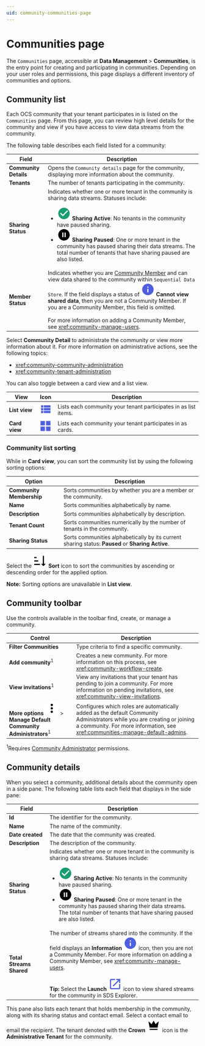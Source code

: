 ```yaml
---
uid: community-communities-page
---
```


# Communities page

The `Communities` page, accessible at **Data Management** > **Communities**, is the entry point for creating and participating in communities. Depending on your user roles and permissions, this page displays a different inventory of communities and options.

## Community list

Each OCS community that your tenant participates in is listed on the `Communities` page. From this page, you can review high level details for the community and view if you have access to view data streams from the community.

The following table describes each field listed for a community:

| Field | Description |
|--|--|
| **Community Details** | Opens the `Community details` page for the community, displaying more information about the community. | 
| **Tenants** | The number of tenants participating in the community. |
| **Sharing Status** | Indicates whether one or more tenant in the community is sharing data streams. Statuses include: <ul><li><img src="../_icons/custom/check-circle.svg" alt="Sharing Active"/> <strong>Sharing Active</strong>: No tenants in the community have paused sharing.</li><li><img src="../_icons/default/pause-circle.svg" alt="Sharing Paused"/> <strong>Sharing Paused</strong>: One or more tenant in the community has paused sharing their data streams. The total number of tenants that have sharing paused are also listed.</li></ul> |
| **Member Status** | Indicates whether you are [Community Member](xref:community-community-roles#community-member) and can view data shared to the community within `Sequential Data Store`. If the field displays a status of ![information](../_icons/branded/information.svg) **Cannot view shared data**, then you are not a Community Member. If you are a Community Member, this field is omitted.<br><br>For more information on adding a Community Member, see <xref:community-manage-users>. |

Select **Community Detail** to administrate the community or view more information about it. For more information on administrative actions, see the following topics:

- <xref:community-community-administration>
- <xref:community-tenant-administration>

You can also toggle between a card view and a list view.

| View | Icon | Description |
|-|-|-|
| **List view** | ![list view](../_icons/branded/view-list.svg) | Lists each community your tenant participates in as list items. |
| **Card view** | ![card view](../_icons/branded/view-grid.svg) | Lists each community your tenant participates in as cards. |

### Community list sorting

While in **Card view**, you can sort the community list by using the following sorting options:

| Option | Description |
|--|--|
| **Community Membership** | Sorts communities by whether you are a member or the community. |
| **Name** | Sorts communities alphabetically by name. |
| **Description** | Sorts communities alphabetically by description. |
| **Tenant Count** | Sorts communities numerically by the number of tenants in the community. |
| **Sharing Status** | Sorts communities alphabetically by its current sharing status: **Paused** or **Sharing Active**. |

Select the ![Sort](../_icons/default/sort-ascending.svg) **Sort** icon to sort the communities by ascending or descending order for the applied option.

**Note:** Sorting options are unavailable in **List view**.

## Community toolbar

Use the controls available in the toolbar find, create, or manage a community.

| Control | Description |
|--------|-------------|
| **Filter Communities** | Type criteria to find a specific community. |
| **Add community**<sup>1</sup> | Creates a new community. For more information on this process, see <xref:community-workflow-create>. |
| **View invitations**<sup>1</sup> | View any invitations that your tenant has pending to join a community. For more information on pending invitations, see <xref:community-view-invitations>.
| **More options** ![More options](../_icons/default/dots-vertical.svg) > **Manage Default Community Administrators**<sup>1</sup> | Configures which roles are automatically added as the default Community Administrators while you are creating or joining a community. For more information, see <xref:communities-manage-default-admins>. |

<sup>1</sup>Requires [Community Administrator](xref:community-community-roles#community-administrators) permissions.

## Community details

When you select a community, additional details about the community open in a side pane. The following table lists each field that displays in the side pane:

| Field | Description |
|-------|-------------|
| **Id** | The identifier for the community. |
| **Name** | The name of the community. |
| **Date created** | The date that the community was created. |
| **Description** | The description of the community. |
| **Sharing Status** | Indicates whether one or more tenant in the community is sharing data streams. Statuses include: <ul><li><img src="../_icons/custom/check-circle.svg" alt="Sharing Active"/> <strong>Sharing Active</strong>: No tenants in the community have paused sharing.</li><li><img src="../_icons/default/pause-circle.svg" alt="Sharing Paused"/> <strong>Sharing Paused</strong>: One or more tenant in the community has paused sharing their data streams. The total number of tenants that have sharing paused are also listed.</li></ul> |
| **Total Streams Shared** | The number of streams shared into the community. If the field displays an **Information** ![information](../_icons/branded/information.svg) icon, then you are not a Community Member. For more information on adding a Community Member, see <xref:community-manage-users>.<br><br>**Tip:** Select the **Launch** ![launch](../_icons/branded/launch.svg) icon to view shared streams for the community in SDS Explorer.|

This pane also lists each tenant that holds membership in the community, along with its sharing status and contact email. Select a contact email to email the recipient. The tenant denoted with the **Crown** ![crown](../_icons/default/crown.svg) icon is the **Administrative Tenant** for the community.
